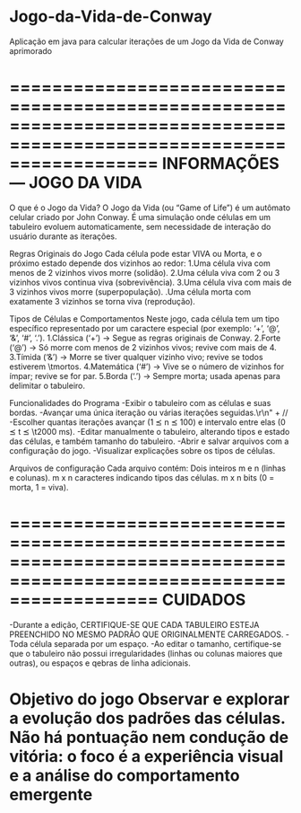 # Jogo-da-Vida-de-Conway
Aplicação em java para calcular iterações de um Jogo da Vida de Conway aprimorado

======================================================================================================================
                            INFORMAÇÕES — JOGO DA VIDA
======================================================================================================================
  O que é o Jogo da Vida?
  O Jogo da Vida (ou “Game of Life”) é um autômato celular criado por John Conway. É uma simulação onde células em um tabuleiro evoluem automaticamente, sem necessidade de interação do usuário durante as iterações.
  
  Regras Originais do Jogo
  Cada célula pode estar VIVA ou Morta, e o próximo estado depende dos vizinhos ao redor:
  1.Uma célula viva com menos de 2 vizinhos vivos morre (solidão).
  2.Uma célula viva com 2 ou 3 vizinhos vivos continua viva (sobrevivência).
  3.Uma célula viva com mais de 3 vizinhos vivos morre (superpopulação).
  .Uma célula morta com exatamente 3 vizinhos se torna viva (reprodução).
  
  Tipos de Células e Comportamentos
  Neste jogo, cada célula tem um tipo específico representado por um caractere especial (por exemplo: ‘+’, ‘@’, ‘&’, ‘#’, ‘.’).
  1.Clássica (‘+’) → Segue as regras originais de Conway.
  2.Forte (‘@’) → Só morre com menos de 2 vizinhos vivos; revive com mais de 4.
  3.Tímida (‘&’) → Morre se tiver qualquer vizinho vivo; revive se todos estiverem \tmortos.
  4.Matemática (‘#’) → Vive se o número de vizinhos for ímpar; revive se for par.
  5.Borda (‘.’) → Sempre morta; usada apenas para delimitar o tabuleiro.
  
  Funcionalidades do Programa
  -Exibir o tabuleiro com as células e suas bordas.
  -Avançar uma única iteração ou várias iterações seguidas.\r\n" + //
  -Escolher quantas iterações avançar (1 ⪯ n ⪯ 100) e intervalo entre elas (0 ⪯ t ⪯ \t2000 ms).
  -Editar manualmente o tabuleiro, alterando tipos e estado das células, e também tamanho do tabuleiro.
  -Abrir e salvar arquivos com a configuração do jogo.
  -Visualizar explicações sobre os tipos de células.
  
  Arquivos de configuração
  Cada arquivo contém:
  Dois inteiros m e n (linhas e colunas).
  m x n caracteres indicando tipos das células.
  m x n bits (0 = morta, 1 = viva).
  
  ======================================================================================================================
  CUIDADOS
  ======================================================================================================================
  -Durante a edição, CERTIFIQUE-SE QUE CADA TABULEIRO ESTEJA PREENCHIDO NO MESMO PADRÃO QUE ORIGINALMENTE CARREGADOS.
  -Toda célula separada por um espaço.
  -Ao editar o tamanho, certifique-se que o tabuleiro não possui irregularidades (linhas ou colunas maiores que outras), ou espaços e qebras de linha adicionais.
  
  Objetivo do jogo
  Observar e explorar a evolução dos padrões das células. Não há pontuação nem condução de vitória: o foco é a experiência visual e a análise do comportamento emergente
  ======================================================================================================================

